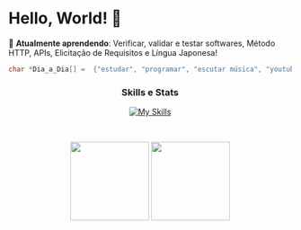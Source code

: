 # Hello, World! 👋

🧠 **Atualmente aprendendo**: Verificar, validar e testar softwares, Método HTTP, APIs, Elicitação de Requisitos e Língua Japonesa!

```C
char *Dia_a_Dia[] =  {"estudar", "programar", "escutar música", "youtube"};
```

<div align="center">

### Skills e Stats
[![My Skills](https://skillicons.dev/icons?i=linux,c,java,python,postgres,html,css,js)](https://skillicons.dev)

</div>

&nbsp;

<div align="center">
    <img height="140em" src="https://github-readme-stats.vercel.app/api?username=mmarcoantonio&theme=dark&show_icons=true&rank_icon=github&hide=issues,stars">
    <img height="140em" src="https://github-readme-stats.vercel.app/api/top-langs/?username=mmarcoantonio&theme=dark&hide_progress=true">
</div>

&nbsp;